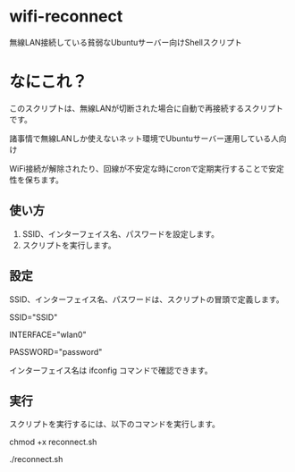 # wifi-reconnect
無線LAN接続している貧弱なUbuntuサーバー向けShellスクリプト

# なにこれ？

このスクリプトは、無線LANが切断された場合に自動で再接続するスクリプトです。

諸事情で無線LANしか使えないネット環境でUbuntuサーバー運用している人向け

WiFi接続が解除されたり、回線が不安定な時にcronで定期実行することで安定性を保ちます。

## 使い方

1. SSID、インターフェイス名、パスワードを設定します。
2. スクリプトを実行します。

## 設定

SSID、インターフェイス名、パスワードは、スクリプトの冒頭で定義します。

SSID="SSID"

INTERFACE="wlan0"

PASSWORD="password"

インターフェイス名は ifconfig コマンドで確認できます。

## 実行

スクリプトを実行するには、以下のコマンドを実行します。

chmod +x reconnect.sh

./reconnect.sh
